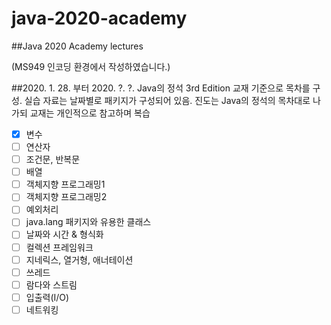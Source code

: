 # java-2020-academy

##Java 2020 Academy lectures

(MS949 인코딩 환경에서 작성하였습니다.)

##2020. 1. 28. 부터 2020. ?. ?.
Java의 정석 3rd Edition 교재 기준으로 목차를 구성.
실습 자료는 날짜별로 패키지가 구성되어 있음.
진도는 Java의 정석의 목차대로 나가되 교재는 개인적으로 참고하며 복습

- [x] 변수
- [ ] 연산자
- [ ] 조건문, 반복문
- [ ] 배열
- [ ] 객체지향 프로그래밍1
- [ ] 객체지향 프로그래밍2
- [ ] 예외처리
- [ ] java.lang 패키지와 유용한 클래스
- [ ] 날짜와 시간 & 형식화
- [ ] 컬렉션 프레임워크
- [ ] 지네릭스, 열거형, 애너테이션
- [ ] 쓰레드
- [ ] 람다와 스트림
- [ ] 입출력(I/O)
- [ ] 네트워킹
